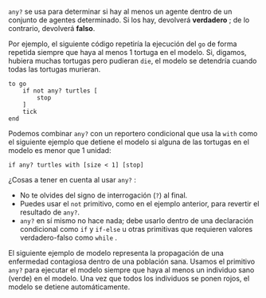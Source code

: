 ﻿`any?` se usa para determinar si hay al menos un agente dentro de un conjunto de agentes determinado. Si los hay, devolverá **verdadero** ; de lo contrario, devolverá **falso**.



Por ejemplo, el siguiente código repetiría la ejecución del `go` de forma repetida siempre que haya al menos 1 tortuga en el modelo. Si, digamos, hubiera muchas tortugas pero pudieran `die`, el modelo se detendría cuando todas las tortugas murieran.



```
to go
	if not any? turtles [
		stop
	]
	tick
end
```



Podemos combinar `any?` con un reportero condicional que usa la `with` como el siguiente ejemplo que detiene el modelo si alguna de las tortugas en el modelo es menor que 1 unidad:



```
if any? turtles with [size < 1] [stop]
```



¿Cosas a tener en cuenta al usar `any?` :

- No te olvides del signo de interrogación (`?`) al final.
- Puedes usar el `not` primitivo, como en el ejemplo anterior, para revertir el resultado de `any?`.
- `any?` en sí mismo no hace nada; debe usarlo dentro de una declaración condicional como `if` y `if-else` u otras primitivas que requieren valores verdadero-falso como `while` .



El siguiente ejemplo de modelo representa la propagación de una enfermedad contagiosa dentro de una población sana. Usamos el primitivo `any?` para ejecutar el modelo siempre que haya al menos un individuo sano (verde) en el modelo. Una vez que todos los individuos se ponen rojos, el modelo se detiene automáticamente.
